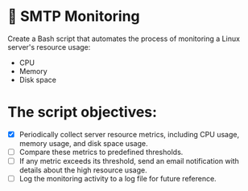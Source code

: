 # 📯 SMTP Monitoring

Create a Bash script that automates the process of monitoring a Linux server's resource usage:
- CPU
- Memory
- Disk space

# The script objectives:
- [x] Periodically collect server resource metrics, including CPU usage, memory usage, and disk space usage.
- [ ] Compare these metrics to predefined thresholds.
- [ ] If any metric exceeds its threshold, send an email notification with details about the high resource usage.
- [ ] Log the monitoring activity to a log file for future reference.

